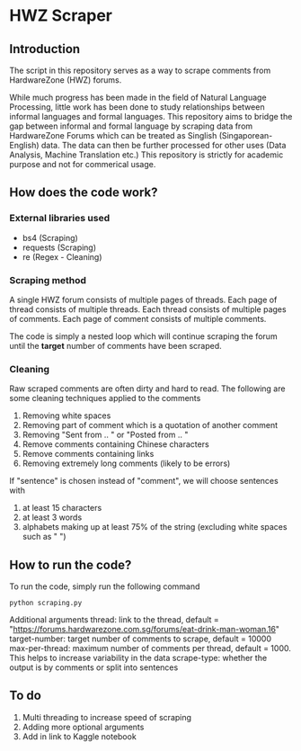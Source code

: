 # HWZ Scraper


## Introduction

The script in this repository serves as a way to scrape comments from HardwareZone (HWZ) forums. 

While much progress has been made in the field of Natural Language Processing, little work has been done to study relationships between informal languages and formal languages. This repository aims to bridge the gap between informal and formal language by scraping data from HardwareZone Forums which can be treated as Singlish (Singaporean-English) data. The data can then be further processed for other uses (Data Analysis, Machine Translation etc.) This repository is strictly for academic purpose and not for commerical usage.

## How does the code work?

### External libraries used

- bs4 (Scraping)
- requests (Scraping) 
- re (Regex - Cleaning)

### Scraping method

A single HWZ forum consists of multiple pages of threads. Each page of thread consists of multiple threads. Each thread consists of multiple pages of comments. Each page of comment consists of multiple comments.

The code is simply a nested loop which will continue scraping the forum until the **target** number of comments have been scraped. 

### Cleaning

Raw scraped comments are often dirty and hard to read. The following are some cleaning techniques applied to the comments
1. Removing white spaces
2. Removing part of comment which is a quotation of another comment 
3. Removing "Sent from .. " or "Posted from .. "
4. Remove comments containing Chinese characters
5. Remove comments containing links
6. Removing extremely long comments (likely to be errors)

If "sentence" is chosen instead of "comment", we will choose sentences with
1. at least 15 characters
2. at least 3 words
3. alphabets making up at least 75% of the string (excluding white spaces such as " ")

## How to run the code?

To run the code, simply run the following command

````
python scraping.py
````

Additional arguments
thread: link to the thread, default = "https://forums.hardwarezone.com.sg/forums/eat-drink-man-woman.16"
target-number: target number of comments to scrape, default = 10000
max-per-thread: maximum number of comments per thread, default = 1000. This helps to increase variability in the data
scrape-type: whether the output is by comments or split into sentences

## To do
1. Multi threading to increase speed of scraping
2. Adding more optional arguments
3. Add in link to Kaggle notebook
